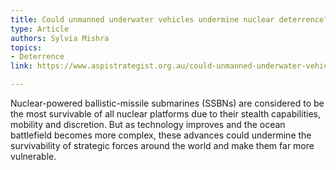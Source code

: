 ```yaml
---
title: Could unmanned underwater vehicles undermine nuclear deterrence?
type: Article
authors: Sylvia Mishra
topics:
- Deterrence
link: https://www.aspistrategist.org.au/could-unmanned-underwater-vehicles-undermine-nuclear-deterrence/

---
```

Nuclear-powered ballistic-missile submarines (SSBNs) are considered to be the most survivable of all nuclear platforms due to their stealth capabilities, mobility and discretion. But as technology improves and the ocean battlefield becomes more complex, these advances could undermine the survivability of strategic forces around the world and make them far more vulnerable.